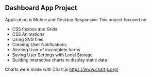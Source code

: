 ## Dashboard App Project 
Application is Mobile and Desktop Responsive
This project focused on:
- CSS flexbox and Grids
- CSS Animations
- Using SVG files
- Creating User Notifications
- Alerting User of incomplete forms
- Saving User Settings with Local Storage
- Building interactive charts to display static data

Charts were made with Chart.js
https://www.chartjs.org/